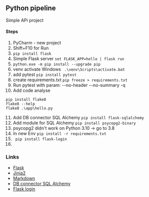 ## Python pipeline

Simple APi project

#### Steps
1. PyCharm - new project
2. Shift+F10 for Run
3. ```pip install flask```
4. Simple Flask server
``` set FLASK_APP=hello | flask run ```
5. ```python.exe -m pip install --upgrade pip```
6. venv activate Windows
``` .\venv\Scripts\activate.bat```
7. add pytest
```pip install pytest```
8. create requirements.txt
```pip freeze > requirements.txt```
9. Run pytest with param: --no-header --no-summary -q
10. Add code analyse 
```
pip install flake8
flake8 --help
flake8 .\app\hello.py
```
11. Add DB connector SQL Alchemy ``` pip install flask-sqlalchemy ```
12. Add module for SQL Alchemy ``` pip install psycopg2-binary ```
13. psycopg2 didn't work on Python 3.10 -> go to 3.8
14. In new Env ``` pip install -r requirements.txt ```
15. ``` pip install flask-login```
16. 

### Links
- [Flask](https://flask.palletsprojects.com/en/2.0.x/quickstart/)
- [Jinja2](https://jinja.palletsprojects.com/en/2.10.x/templates/|Jinja2)
- [Markdown](https://github.com/adam-p/markdown-here/wiki/Markdown-Cheatsheet#links)
- [DB connector SQL Alchemy](https://flask-sqlalchemy.palletsprojects.com/en/2.x/quickstart/)
- [Flask login](https://flask-login.readthedocs.io/en/latest/)